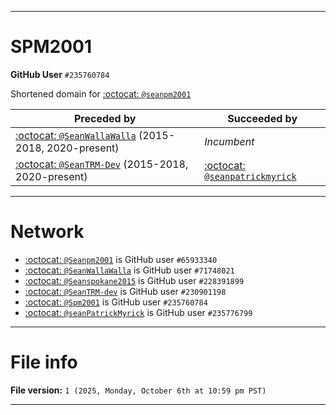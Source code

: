 
***

# SPM2001

**GitHub User** `#235760784`

Shortened domain for [:octocat: `@seanpm2001`](https://github.com/seanpm2001/)

| Preceded by | Succeeded by |
|---|---|
| [:octocat: `@SeanWallaWalla`](https://github.com/SeanWallaWalla) (2015-2018, 2020-present) | _Incumbent_ |
| [:octocat: `@SeanTRM-Dev`](https://github.com/SeanTRM-Dev) (2015-2018, 2020-present) | [:octocat: `@seanpatrickmyrick`](https://github.com/seanpatrickmyrick/) |

***

# Network

- [:octocat: `@Seanpm2001`](https://github.com/seanpm2001/) is GitHub user `#65933340`
- [:octocat: `@SeanWallaWalla`](https://github.com/Seanwallawalla/) is GitHub user `#71748021`
- [:octocat: `@Seanspokane2015`](https://github.com/Seanspokane2015/) is GitHub user `#228391899`
- [:octocat: `@SeanTRM-dev`](https://github.com/SeanTRM-Dev/) is GitHub user `#230901198`
- [:octocat: `@Spm2001`](https://github.com/spm2001/) is GitHub user `#235760784`
- [:octocat: `@seanPatrickMyrick`](https://github.com/seanpatrickmyrick/) is GitHub user `#235776799`

***

# File info

**File version:** `1 (2025, Monday, October 6th at 10:59 pm PST)`

***
